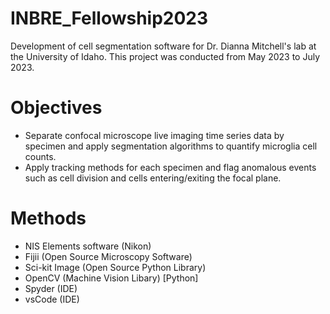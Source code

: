 # INBRE_Fellowship2023
Development of cell segmentation software for Dr. Dianna Mitchell's lab at the University of Idaho. This project  was conducted from May 2023 to July 2023.

# Objectives
- Separate confocal microscope live imaging time series data by specimen and apply segmentation algorithms to quantify microglia cell counts.
- Apply tracking methods for each specimen and flag anomalous events such as cell division and cells entering/exiting the focal plane.

# Methods
- NIS Elements software (Nikon)
- Fijii (Open Source Microscopy Software)
- Sci-kit Image (Open Source Python Library)
- OpenCV (Machine Vision Libary) [Python]
- Spyder (IDE)
- vsCode (IDE) 
